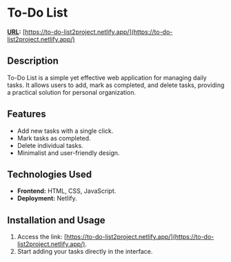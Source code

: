 # To-Do List
**[URL](#):** [https://to-do-list2project.netlify.app/](https://to-do-list2project.netlify.app/)

## Description
To-Do List is a simple yet effective web application for managing daily tasks. It allows users to add, mark as completed, and delete tasks, providing a practical solution for personal organization.

## Features
- Add new tasks with a single click.
- Mark tasks as completed.
- Delete individual tasks.
- Minimalist and user-friendly design.

## Technologies Used
- **Frontend:** HTML, CSS, JavaScript.
- **Deployment:** Netlify.

## Installation and Usage
1. Access the link: [https://to-do-list2project.netlify.app/](https://to-do-list2project.netlify.app/).
2. Start adding your tasks directly in the interface.
